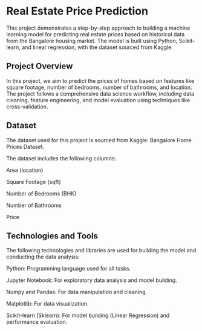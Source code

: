 
# **Real Estate Price Prediction**
This project demonstrates a step-by-step approach to building a machine learning model for predicting real estate prices based on historical data from the Bangalore housing market. The model is built using Python, Scikit-learn, and linear regression, with the dataset sourced from Kaggle.

## **Project Overview**
In this project, we aim to predict the prices of homes based on features like square footage, number of bedrooms, number of bathrooms, and location. The project follows a comprehensive data science workflow, including data cleaning, feature engineering, and model evaluation using techniques like cross-validation.

## Dataset
The dataset used for this project is sourced from Kaggle: Bangalore Home Prices Dataset.

The dataset includes the following columns:

Area (location)

Square Footage (sqft)

Number of Bedrooms (BHK)

Number of Bathrooms

Price

## Technologies and Tools
The following technologies and libraries are used for building the model and conducting the data analysis:

Python: Programming language used for all tasks.

Jupyter Notebook: For exploratory data analysis and model building.

Numpy and Pandas: For data manipulation and cleaning.

Matplotlib: For data visualization.

Scikit-learn (Sklearn): For model building (Linear Regression) and performance evaluation.
